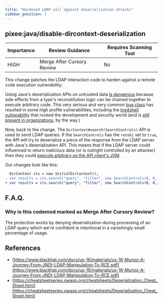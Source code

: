 ```yaml
---
title: "Hardened LDAP call against deserialization attacks"
sidebar_position: 1
---
```


## pixee:java/disable-dircontext-deserialization

| Importance | Review Guidance            | Requires Scanning Tool |
| ---------- | -------------------------- | ---------------------- |
| HIGH       | Merge After Cursory Review | No                     |

This change patches the LDAP interaction code to harden against a remote code execution vulnerability.

Using Java's deserialization APIs on untrusted data [is dangerous](https://cheatsheetseries.owasp.org/cheatsheets/Deserialization_Cheat_Sheet.html) because side effects from a type's reconstitution logic can be chained together to execute arbitrary code. This very serious and very common [bug class](https://github.com/GrrrDog/Java-Deserialization-Cheat-Sheet) has resulted in some high profile vulnerabilities, including the [log4shell vulnerability](https://en.wikipedia.org/wiki/Log4Shell) that rocked the development and security world (and is [_still_ present in organizations](https://www.wired.com/story/log4j-log4shell-one-year-later/), by the way.)

Now, back to the change. The `DirContext#search(SearchControls)` API is used to send LDAP queries. If the `SearchControls` has the `retobj` set to `true`, the API will try to deserialize a piece of the response from the LDAP server with Java's deserialization API. This means that if the LDAP server could influenced to return malicious data (or is outright controlled by an attacker) then they could [execute arbitrary on the API client's JVM](https://www.blackhat.com/docs/us-16/materials/us-16-Munoz-A-Journey-From-JNDI-LDAP-Manipulation-To-RCE.pdf).

Our changes look like this:

```diff
  DirContext ctx = new InitialDirContext();
- var results = ctx.search("query", "filter", new SearchControls(0, 0, 0, null, true, false));
+ var results = ctx.search("query", "filter", new SearchControls(0, 0, 0, null, false, false));
```

## F.A.Q.

### Why is this codemod marked as Merge After Cursory Review?

The protection works by denying deserialization during processing of an LDAP query which we're confident is intentional in a vanishingly small percentage of usage.

## References

- [https://www.blackhat.com/docs/us-16/materials/us-16-Munoz-A-Journey-From-JNDI-LDAP-Manipulation-To-RCE.pdf](https://www.blackhat.com/docs/us-16/materials/us-16-Munoz-A-Journey-From-JNDI-LDAP-Manipulation-To-RCE.pdf)
- [https://cheatsheetseries.owasp.org/cheatsheets/Deserialization_Cheat_Sheet.html](https://cheatsheetseries.owasp.org/cheatsheets/Deserialization_Cheat_Sheet.html)
